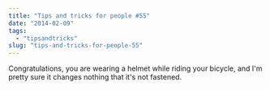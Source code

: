 ```yaml
---
title: "Tips and tricks for people #55"
date: "2014-02-09"
tags: 
  - "tipsandtricks"
slug: "tips-and-tricks-for-people-55"
---
```


Congratulations, you are wearing a helmet while riding your bicycle, and I'm pretty sure it changes nothing that it's not fastened.
